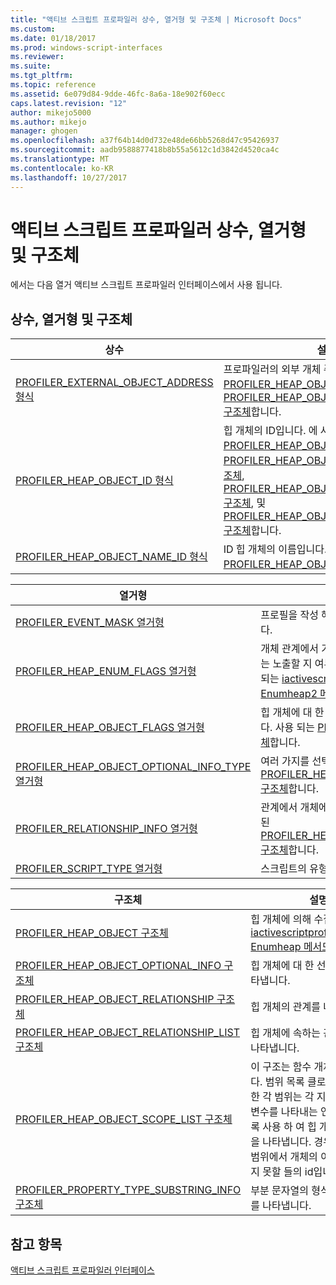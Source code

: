 ```yaml
---
title: "액티브 스크립트 프로파일러 상수, 열거형 및 구조체 | Microsoft Docs"
ms.custom: 
ms.date: 01/18/2017
ms.prod: windows-script-interfaces
ms.reviewer: 
ms.suite: 
ms.tgt_pltfrm: 
ms.topic: reference
ms.assetid: 6e079d84-9dde-46fc-8a6a-18e902f60ecc
caps.latest.revision: "12"
author: mikejo5000
ms.author: mikejo
manager: ghogen
ms.openlocfilehash: a37f64b14d0d732e48de66bb5268d47c95426937
ms.sourcegitcommit: aadb9588877418b8b55a5612c1d3842d4520ca4c
ms.translationtype: MT
ms.contentlocale: ko-KR
ms.lasthandoff: 10/27/2017
---
```

# <a name="active-script-profiler-constants-enumerations-and-structures"></a>액티브 스크립트 프로파일러 상수, 열거형 및 구조체
에서는 다음 열거 액티브 스크립트 프로파일러 인터페이스에서 사용 됩니다.  
  
## <a name="constants-enumerations-and-structures"></a>상수, 열거형 및 구조체  
  
|상수|설명|  
|---------------|-----------------|  
|[PROFILER_EXTERNAL_OBJECT_ADDRESS 형식](../../winscript/reference/profiler-external-object-address-type.md)|프로파일러의 외부 개체 주소입니다. 에 사용 된 [PROFILER_HEAP_OBJECT 구조체](../../winscript/reference/profiler-heap-object-structure.md) 및 [PROFILER_HEAP_OBJECT_RELATIONSHIP 구조체](../../winscript/reference/profiler-heap-object-relationship-structure.md)합니다.|  
|[PROFILER_HEAP_OBJECT_ID 형식](../../winscript/reference/profiler-heap-object-id-type.md)|힙 개체의 ID입니다. 에 사용 된 [PROFILER_HEAP_OBJECT 구조체](../../winscript/reference/profiler-heap-object-structure.md)[PROFILER_HEAP_OBJECT_SCOPE_LIST 구조체](../../winscript/reference/profiler-heap-object-scope-list-structure.md), [PROFILER_HEAP_OBJECT_OPTIONAL_INFO 구조체](../../winscript/reference/profiler-heap-object-optional-info-structure.md), 및 [PROFILER_HEAP_OBJECT_RELATIONSHIP 구조체](../../winscript/reference/profiler-heap-object-relationship-structure.md)합니다.|  
|[PROFILER_HEAP_OBJECT_NAME_ID 형식](../../winscript/reference/profiler-heap-object-name-id-type.md)|ID 힙 개체의 이름입니다. 에 사용 된 [PROFILER_HEAP_OBJECT 구조체](../../winscript/reference/profiler-heap-object-structure.md)합니다.|  
  
|열거형|설명|  
|------------------|-----------------|  
|[PROFILER_EVENT_MASK 열거형](../../winscript/reference/profiler-event-mask-enumeration.md)|프로필을 작성 해야 하는 이벤트 유형을 나타냅니다.|  
|[PROFILER_HEAP_ENUM_FLAGS 열거형](../../winscript/reference/profiler-heap-enum-flags-enumeration.md)|개체 관계에서 가리키는 힙 개체에 대 한 추가 정보는 노출할 지 여부를 나타내는 플래그입니다. 사용 되는 [iactivescriptprofilercontrol5:: Enumheap2 메서드](../../winscript/reference/iactivescriptprofilercontrol5-enumheap2-method.md)합니다.|  
|[PROFILER_HEAP_OBJECT_FLAGS 열거형](../../winscript/reference/profiler-heap-object-flags-enumeration.md)|힙 개체에 대 한 기본 정보를 나타내는 플래그입니다. 사용 되는 [PROFILER_HEAP_OBJECT 구조체](../../winscript/reference/profiler-heap-object-structure.md)합니다.|  
|[PROFILER_HEAP_OBJECT_OPTIONAL_INFO_TYPE 열거형](../../winscript/reference/profiler-heap-object-optional-info-type-enumeration.md)|여러 가지를 선택적 정보를 나타냅니다. 에 사용 된 [PROFILER_HEAP_OBJECT_OPTIONAL_INFO 구조체](../../winscript/reference/profiler-heap-object-optional-info-structure.md)합니다.|  
|[PROFILER_RELATIONSHIP_INFO 열거형](../../winscript/reference/profiler-relationship-info-enumeration.md)|관계에서 개체에 대 한 정보를 나타냅니다. 에 사용 된 [PROFILER_HEAP_OBJECT_RELATIONSHIP 구조체](../../winscript/reference/profiler-heap-object-relationship-structure.md)합니다.|  
|[PROFILER_SCRIPT_TYPE 열거형](../../winscript/reference/profiler-script-type-enumeration.md)|스크립트의 유형을 지정합니다.|  
  
|구조체|설명|  
|----------------|-----------------|  
|[PROFILER_HEAP_OBJECT 구조체](../../winscript/reference/profiler-heap-object-structure.md)|힙 개체에 의해 수집 나타냅니다 [iactivescriptprofilercontrol3:: Enumheap 메서드](../../winscript/reference/iactivescriptprofilercontrol3-enumheap-method.md)합니다.|  
|[PROFILER_HEAP_OBJECT_OPTIONAL_INFO 구조체](../../winscript/reference/profiler-heap-object-optional-info-structure.md)|힙 개체에 대 한 선택적 정보를 나타냅니다.|  
|[PROFILER_HEAP_OBJECT_RELATIONSHIP 구조체](../../winscript/reference/profiler-heap-object-relationship-structure.md)|힙 개체의 관계를 나타냅니다.|  
|[PROFILER_HEAP_OBJECT_RELATIONSHIP_LIST 구조체](../../winscript/reference/profiler-heap-object-relationship-list-structure.md)|힙 개체에 속하는 관계의 목록을 나타냅니다.|  
|[PROFILER_HEAP_OBJECT_SCOPE_LIST 구조체](../../winscript/reference/profiler-heap-object-scope-list-structure.md)|이 구조는 함수 개체와 연결 합니다. 범위 목록 클로저를 함수에 대 한 각 범위는 각 지정 된 범위에서 변수를 나타내는 연결 된 속성 목록 사용 하 여 힙 개체 범위 목록을 나타냅니다. 경우에 따라 해당 범위에서 개체의 이름을 사용 하지 못할 들의 id입니다.|  
|[PROFILER_PROPERTY_TYPE_SUBSTRING_INFO 구조체](../../winscript/reference/profiler-property-type-substring-info-structure.md)|부분 문자열의 형식에 대 한 정보를 나타냅니다.|  
  
## <a name="see-also"></a>참고 항목  
 [액티브 스크립트 프로파일러 인터페이스](../../winscript/reference/active-script-profiler-interfaces.md)